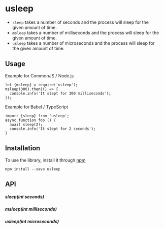 # usleep

* `sleep` takes a number of seconds and the process will sleep for the given amount of time.
* `msleep` takes a number of milliseconds and the process will sleep for the given amount of time.
* `usleep` takes a number of microseconds and the process will sleep for the given amount of time.

## Usage

Example for CommonJS / Node.js

    let {msleep} = require('usleep');
    msleep(300).then(() => {
      console.info('It slept for 300 milliseconds');
    });

Example for Babel / TypeScript

    import {sleep} from 'usleep';
    async function foo () {
      await sleep(2);
      console.info('It slept for 2 seconds');
    }
    
## Installation

To use the library, install it through [npm](https://npmjs.com)

```shell
npm install --save usleep
```


## API
##### sleep(int seconds)
##### msleep(int milliseconds)
##### usleep(int microseconds)